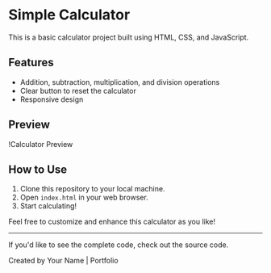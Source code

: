 # Simple Calculator

This is a basic calculator project built using HTML, CSS, and JavaScript.

## Features
- Addition, subtraction, multiplication, and division operations
- Clear button to reset the calculator
- Responsive design

## Preview
!Calculator Preview

## How to Use
1. Clone this repository to your local machine.
2. Open `index.html` in your web browser.
3. Start calculating!

Feel free to customize and enhance this calculator as you like!

---

If you'd like to see the complete code, check out the source code.

Created by Your Name | Portfolio
